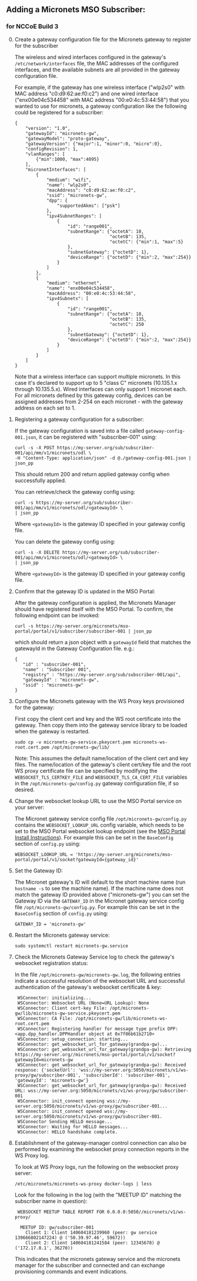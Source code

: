 ## Adding a Micronets MSO Subscriber:

### for NCCoE Build 3

0. Create a gateway configuration file for the Micronets gateway to register
   for the subscriber

    The wireless and wired interfaces configured in the gateway's `/etc/network/interfaces`
    file, the MAC addresses of the configured interfaces, and the available subnets are all 
    provided in the gateway configuration file. 
    
    For example, if the gateway has one wireless interface ("wlp2s0" with MAC address 
    "c0:d9:62:ae:f0:c2") and one wired interface ("enx00e04c534458" with MAC address 
    "00:e0:4c:53:44:58") that you wanted to use for micronets, a gateway configuration 
    like the following could be registered for a subscriber:
    
    ```
    {
        "version": "1.0",
        "gatewayId": "micronets-gw",
        "gatewayModel": "proto-gateway",
        "gatewayVersion": {"major":1, "minor":0, "micro":0},
        "configRevision": 1,
        "vlanRanges": [
            {"min":1000, "max":4095}
        ],
        "micronetInterfaces": [
            {
                "medium": "wifi",
                "name": "wlp2s0",
                "macAddress": "c0:d9:62:ae:f0:c2",
                "ssid": "micronets-gw",
                "dpp": {
                    "supportedAkms": ["psk"]
                },
                "ipv4SubnetRanges": [
                    {
                        "id": "range001",
                        "subnetRange": {"octetA": 10,
                                        "octetB": 135,
                                        "octetC": {"min":1, "max":5}
                        },
                        "subnetGateway": {"octetD": 1},
                        "deviceRange": {"octetD": {"min":2, "max":254}}
                    }
                ]
            },
            {
                "medium": "ethernet",
                "name": "enx00e04c534458",
                "macAddress": "00:e0:4c:53:44:58",
                "ipv4Subnets": [
                    {
                        "id": "range001",
                        "subnetRange": {"octetA": 10,
                                        "octetB": 135,
                                        "octetC": 250
                        },
                        "subnetGateway": {"octetD": 1},
                        "deviceRange": {"octetD": {"min":2, "max":254}}
                    }
                ]
            }
        ]
    }
    ``` 
    
    Note that a wireless interface can support multiple micronets. In this case
    it's declared to support up to 5 "class C" micronets (10.135.1.x through 10.135.5.x).
    Wired interfaces can only support 1 micronet each. For all micronets defined by
    this gateway config, devices can be assigned addresses from 2-254 on each 
    micronet - with the gateway address on each set to 1.

0. Registering a gateway configuration for a subscriber:

    If the gateway configuration is saved into a file called `gateway-config-001.json`,
    it can be registered with "subscriber-001" using:
    
    ```
    curl -s -X POST https://my-server.org/sub/subscriber-001/api/mm/v1/micronets/odl \
    -H "Content-Type: application/json" -d @./gateway-config-001.json | json_pp
    ```

    This should return 200 and return applied gateway config when successfully applied.

    You can retrieve/check the gateway config using:
    
    ```
    curl -s https://my-server.org/sub/subscriber-001/api/mm/v1/micronets/odl/<gatewayId> \
    | json_pp
    ```

    Where `<gatewayId>` is the gateway ID specified in your gateway config file.

    You can delete the gateway config using:
 
    ```
    curl -s -X DELETE https://my-server.org/sub/subscriber-001/api/mm/v1/micronets/odl/<gatewayId> \
    | json_pp
    ```

    Where `<gatewayId>` is the gateway ID specified in your gateway config file.
    
    
0. Confirm that the gateway ID is updated in the MSO Portal:

   After the gateway configuration is applied, the Micronets Manager should have
   registered itself with the MSO Portal. To confirm, the following endpoint can 
   be invoked:
   
   ``` 
   curl -s https://my-server.org/micronets/mso-portal/portal/v1/subscriber/subscriber-001 | json_pp
   ```
   
   which should return a json object with a `gatewayId` field that matches the gatewayId
   in the Gateway Configuration file. e.g.:

    ```
    {
       "id" : "subscriber-001",
       "name" : "Subscriber 001",
       "registry" : "https://my-server.org/sub/subscriber-001/api",
       "gatewayId" : "micronets-gw",
       "ssid" : "micronets-gw"
    }
    ```

0. Configure the Micronets gateway with the WS Proxy keys provisioned for the gateway:

   First copy the client cert and key and the WS root certificate into the gateway. 
   Then copy them into the gateway service library to be loaded when the gateway is
   restarted.

   ```
   sudo cp -v micronets-gw-service.pkeycert.pem micronets-ws-root.cert.pem /opt/micronets-gw/lib/
   ```
   
   Note: This assumes the default name/location of the client cert and key files.
   The name/location of the gateway's client cert/key file and the root WS proxy 
   certificate file can be specified by modifying the `WEBSOCKET_TLS_CERTKEY_FILE` and
   `WEBSOCKET_TLS_CA_CERT_FILE` variables in the `/opt/micronets-gw/config.py` gateway 
   configuration file, if so desired.

0. Change the websocket lookup URL to use the MSO Portal service on your server:

   The Micronet gateway service config file `/opt/micronets-gw/config.py` contains
   the `WEBSOCKET_LOOKUP_URL` config variable, which needs to be set to the MSO Portal
   websocket lookup endpoint (see the [MSO Portal Install Instructions](../install/mso-portal.md)). 
   For example this can be set in the `BaseConfig` section of `config.py` using:
   
   ```
   WEBSOCKET_LOOKUP_URL = 'https://my-server.org/micronets/mso-portal/portal/v1/socket?gatewayId={gateway_id}'
   ```

0. Set the Gateway ID:

   The Micronet gateway's ID will default to the short machine name (run `hostname -s`
   to see the machine name). If the machine name does not
   match the gateway ID provided above ("micronets-gw") you can set the Gateway ID via the
   `GATEWAY_ID` in the Micronet gateway service config file `/opt/micronets-gw/config.py`.
   For example this can be set in the `BaseConfig` section of `config.py` using:

   ```
   GATEWAY_ID = 'micronets-gw'
   ```

0. Restart the Micronets gateway service:

   ```
   sudo systemctl restart micronets-gw.service 
   ```

0. Check the Micronets Gateway Service log to check the gateway's websocket registration status:

   In the file `/opt/micronets-gw/micronets-gw.log`, the following entries indicate a successful
   resolution of the websocket URL and successful authentication of the gateway's websocket
   certificate & key:

   ```
    WSConnector: initializing...
    WSConnector: Websocket URL (None=URL Lookup): None
    WSConnector: Client cert-key File: /opt/micronets-gw/lib/micronets-gw-service.pkeycert.pem
    WSConnector: CA File: /opt/micronets-gw/lib/micronets-ws-root.cert.pem
    WSConnector: Registering handler for message type prefix DPP: <app.dpp_handler.DPPHandler object at 0x7f06b61b2710>
    WSConnector: setup_connection: starting...
    WSConnector: get_websocket_url_for_gateway(grandpa-gw)...
    WSConnector: get_websocket_url_for_gateway(grandpa-gw): Retrieving https://my-server.org//micronets/mso-portal/portal/v1/socket?gatewayId=micronets-gw
    WSConnector: get_websocket_url_for_gateway(grandpa-gw): Received response: {'socketUrl': 'wss://my-server.org:5050/micronets/v1/ws-proxy/gw/subscriber-001', 'subscriberId': 'subscriber-001', 'gatewayId': 'micronets-gw'}
    WSConnector: get_websocket_url_for_gateway(grandpa-gw): Received URL: wss://my-server.org:5050/micronets/v1/ws-proxy/gw/subscriber-001
    WSConnector: init_connect opening wss://my-server.org:5050/micronets/v1/ws-proxy/gw/subscriber-001...
    WSConnector: init_connect opened wss://my-server.org:5050/micronets/v1/ws-proxy/gw/subscriber-001.
    WSConnector Sending HELLO message...
    WSConnector: Waiting for HELLO messages...
    WSConnector: HELLO handshake complete.

   ```
   
0. Establishment of the gateway-manager control connection can also be performed by examining
   the websocket proxy connection reports in the WS Proxy log.
   
   To look at WS Proxy logs, run the following on the websocket proxy server:
   
   ```
   /etc/micronets/micronets-ws-proxy docker-logs | less   
   ```
   
   Look for the following in the log (with the "MEETUP ID" matching the subscriber name in question):
   
   ```
    WEBSOCKET MEETUP TABLE REPORT FOR 0.0.0.0:5050//micronets/v1/ws-proxy/
    
     MEETUP ID: gw/subscriber-001
       Client 1: Client 140604181239960 (peer: gw service 139666802147224) @ ('50.39.97.46', 59672))
       Client 2: Client 140604181241584 (peer: 12345678) @ ('172.17.0.1', 36270))
   ```

   This indicates that the micronets gateway service and the micronets manager for the subscriber 
   and connected and can exchange provisioning commands and event indications.
   